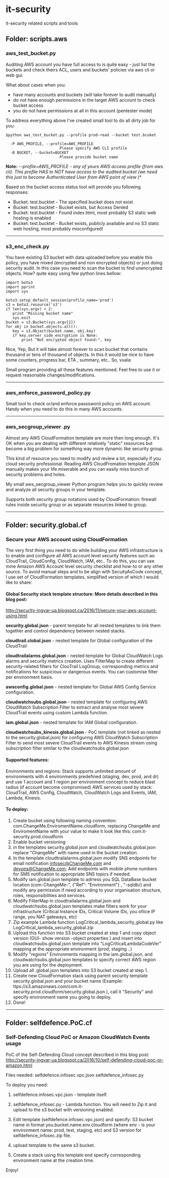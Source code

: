 # it-security
it-security related scripts and tools

## Folder: scripts.aws

### aws_test_bucket.py
Auditing AWS account you have full access to is quite easy - just list the buckets and check theirs ACL, users and buckets' policies via aws cli or web gui.

What about cases when you:
* have many accounts and buckets (will take forever to audit manually)
* do not have enough permissions in the target AWS account to check bucket access
* you do not have permissions at all in this account (pentester mode)

To address everything above I've created small tool to do all dirty job for you:


```
$python aws_test_bucket.py --profile prod-read --bucket test.bcuket

  -P AWS_PROFILE, --profile=AWS_PROFILE
                        Please specify AWS CLI profile
  -B BUCKET, --bucket=BUCKET
                        Please provide bucket name
```
**Note:** *--profile=AWS_PROFILE - any of yours AWS access profile (from aws cli). This profile  HAS to NOT have access to the audited bucket (we need this just to become Authenticated User from AWS point of view )**


Based on the bucket access status tool will provide you following responses:

* Bucket: test.bucktet - The specified bucket does not exist
* Bucket: test.bucktet -  Bucket exists, but Access Denied
* Bucket: test.bucktet -  Found index.html, most probably S3 static web hosting is enabled
* Bucket: test.bucktet - Bucket exists, publicly available and no S3 static web hosting, most probably misconfigured!


----


### s3_enc_check.py

You have existing S3 bucket with data uploaded before you enable this policy, you have mixed (encrypted and non encrypted objects) or just doing security audit. In this case you need to scan the bucket to find unencrypted objects. How? quite easy using  few python lines bellow:

```
import boto3
import pprint
import sys

boto3.setup_default_session(profile_name='prod')
s3 = boto3.resource('s3')
if len(sys.argv) < 2:
   print "Missing bucket name"
   sys.exit
bucket = s3.Bucket(sys.argv[1])
for obj in bucket.objects.all():
   key = s3.Object(bucket.name, obj.key)
   if key.server_side_encryption is None:
       print "Not encrypted object found:", key
```



Nice, Yep, But it will take almost forever to scan bucket that contains thousand or tens of thousand of objects. In this it would be nice to have some counters, progress bar, ETA , summary, etc.. So, vuala:


Small program providing all these features mentioned. Feel free to use it or request reasonable changes/modifications.

---

### aws_enforce_password_policy.py

Small tool to check or/and enforce passsword policy on AWS account. Handy when you need to do this in many AWS accounts.

----

### aws_secgroup_viewer .py
Almost any AWS CloudFormation template are more then long enough. It's OK when you are dealing with different relatively "static" resources but become a big  problem for something way more dynamic like security group.

This kind of resource you need to modify and review a lot, especially if you cloud security professional.  Reading AWS CloudFromation template JSON manually  makes your life miserable and you can easily miss bunch of security problems and holes.

My small aws_secgroup_viewer Python program helps you to quickly review and analyze all security groups in your template.

Supports both security group notations used by CloudFormation: firewall rules inside security group or as separate resources linked to group.

----

## Folder: security.global.cf

### Secure your AWS account using CloudFormation

The very first thing you need to do while building your AWS infrastructure is to enable and configure all AWS account level security features such as: CloudTrail, CloudConfig, CloudWatch, IAM, etc..
To do this, you can use mine Amazon AWS Account level security checklist and how-to or any other source.
To avoid manual steps and to be align with SecuityAsCode concept, I use set of CloudFormation templates, simplified version of which I would like to share:


#### Global Security stack template structure: More details described in this blog post:
http://security-ingvar-ua.blogspot.ca/2016/11/secure-your-aws-account-using.html

**security.global.json** - parent template for all nested templates to link them together and control dependency between nested stacks.

**cloudtrail.clobal.json** - nested template for Global configuration of the CloudTrail

**cloudtrailalarms.global.json** - nested template for Global CloudWatch Logs alarms and security metrics creation. Uses FilterMap to create different security-related filters for ClouTrail LogGroup, corresponding metrics and notifications for suspicious or dangerous events. You can customise filter per environment basis.

**awsconfig.global.json** - nested template for Global AWS Config Service configuration.

**cloudwatchsubs.global.json** - nested template for configuring AWS CloudWatch Subscription Filter to extract and analyse most severe CloudTrail events using custom Lambda function.

**iam.global.json** - nested template for IAM Global configuration.

**cloudwatchsubs_kinesis.global.json** - PoC template (not linked as nested to the security.global.json)  for configuring AWS CloudWatch Subscription Filter to send most severe CloudTrail events to AWS Kinesis stream using subscription filter similar to the cloudwatchsubs.global.json

#### Supported features:
Environments and regions: Stack supports unlimited amount of environments with 4 environments predefined (staging, dev, prod, and dr) and use 1 account and 1 region per environment concept to reduce blast radius (if account become compromised)
AWS services used by stack: CloudTrail, AWS Config, CloudWatch, CloudWatch Logs and Events, IAM,  Lambda, Kinesis.

#### To deploy:

1. Create bucket using following naming convention: com.ChangeMe.EnviromentName.cloudform, replacing ChangeMe and EnviromentName with your value to make it look like this: com.it-security.prod.cloudform
2. Enable bucket versioning
3. in the templates  security.global.json and cloudwatchsubs.global.json replace "ChangeMe" with name used in the bucket creation.
4. In the template cloudtrailalarms.global.json modify SNS endpoints for email notification infosec@ChangeMe.com and devops@ChangeMe.com; Add endpoints with mobile phone numbers for SMS notification to appropriate SNS topics if needed.
5. Modify iam.global.json template to adrress you SQL DataBase bucket location (com-ChangeMe-", {"Ref": "Environment"} , "-sqldb/)  and modify any permission if need according to your organisation structure, roles, responsibilities and services.
6. Modify FilterMap in cloudtrailalarms.global.json and cloudwatchsubs.global.json templates make filters work for your infrastructure (Critical Instance IDs, Critical Volume IDs, you ofiice IP range, you NAT gateways, etc)
7. Zip example Lambda function LogCritical_lambda_security_global.py like LogCritical_lambda_security_global.zip
8. Upload this function into S3 bucket created at step 1 and copy object version (GUI- show version -object properties ) and insert into cloudwatchsubs.global.json template into "LogCriticalLambdaCodeVer" mapping at the appropriate environment (prod, staging ..)
9. Modify "regions" Environments mapping in the iam.global.json, and cloudwatchsubs.global.json templates to specify correct AWS region you are using for the deployment.
10. Upload all .global.json templates into S3 bucket created at step 1.
11. Create new CloudFormation stack  using parent security template security.global.json and your bucket name (Example: ttps://s3.amazonaws.com/com.it-security.prod.cloudform/security.global.json ),  call it "Security" and specify environment name you going to deploy.
12. Done!

---
## Folder: selfdefence.PoC.cf

### Self-Defending Cloud PoC or Amazon CloudWatch Events usage

PoC of the Self-Defending Cloud concept described in this blog post:
http://security-ingvar-ua.blogspot.ca/2016/10/self-defending-cloud-poc-or-amazon.html

Files needed:
selfdefence.infosec.vpc.json
selfdefence_infosec.py

To deploy you need:
1. selfdefence.infosec.vpc.json - template itself.

2. selfdefence_infosec.py - Lambda function. You will need to Zip it and upload to the s3 bucket with versioning enabled.

3. Edit template (selfdefence.infosec.vpc.json) and specify: S3 bucket name in format you.bucket.name.env.cloudform (where env - is your environment name: prod, test, staging, etc) and S3 version for  selfdefence_infosec.zip file.

4. upload template to the same s3 bucket.

5. Create a stack using this template end specify corresponding environment name at the creation time.


Enjoy!
